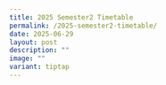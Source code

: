 ```yaml
---
title: 2025 Semester2 Timetable
permalink: /2025-semester2-timetable/
date: 2025-06-29
layout: post
description: ""
image: ""
variant: tiptap
---
```

